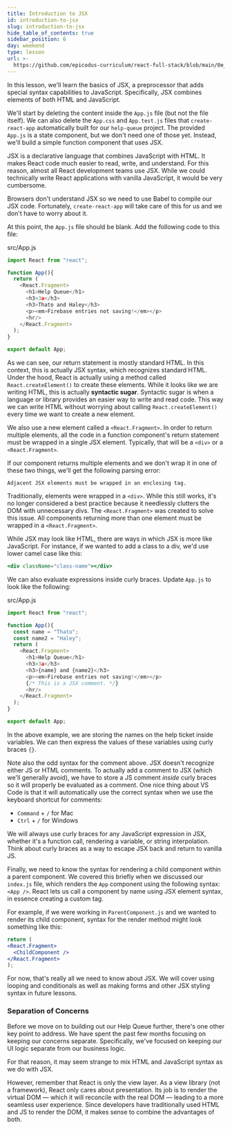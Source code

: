 ```yaml
---
title: Introduction to JSX
id: introduction-to-jsx
slug: introduction-to-jsx
hide_table_of_contents: true
sidebar_position: 6
day: weekend
type: lesson
url: >-
  https://github.com/epicodus-curriculum/react-full-stack/blob/main/0e_introduction_to_jsx.md
---
```


In this lesson, we'll learn the basics of JSX, a preprocessor that adds special syntax capabilities to JavaScript. Specifically, JSX combines elements of both HTML and JavaScript.

We'll start by deleting the content inside the `App.js` file (but not the file itself). We can also delete the `App.css` and `App.test.js` files that `create-react-app` automatically built for our `help-queue` project. The provided `App.js` is a state component, but we don't need one of those yet. Instead, we'll build a simple function component that uses JSX.

JSX is a declarative language that combines JavaScript with HTML. It makes React code much easier to read, write, and understand. For this reason, almost all React development teams use JSX. While we could technically write React applications with vanilla JavaScript, it would be very cumbersome.

Browsers don't understand JSX so we need to use Babel to compile our JSX code. Fortunately, `create-react-app` will take care of this for us and we don't have to worry about it.

At this point, the `App.js` file should be blank. Add the following code to this file:

<div class="filename">src/App.js</div>

```js
import React from "react";

function App(){
  return (
    <React.Fragment>
      <h1>Help Queue</h1>
      <h3>3a</h3>
      <h3>Thato and Haley</h3>
      <p><em>Firebase entries not saving!</em></p>
      <hr/>
    </React.Fragment>
  );
}

export default App;
```

As we can see, our return statement is mostly standard HTML. In this context, this is actually JSX syntax, which recognizes standard HTML. Under the hood, React is actually using a method called `React.createElement()` to create these elements. While it looks like we are writing HTML, this is actually **syntactic sugar**. Syntactic sugar is when a language or library provides an easier way to write and read code. This way we can write HTML without worrying about calling `React.createElement()` every time we want to create a new element.

We also use a new element called a `<React.Fragment>`. In order to return multiple elements, all the code in a function component's return statement must be wrapped in a single JSX element. Typically, that will be a `<div>` or a `<React.Fragment>`.

If our component returns multiple elements and we don't wrap it in one of these two things, we'll get the following parsing error:

```
Adjacent JSX elements must be wrapped in an enclosing tag.
```

Traditionally, elements were wrapped in a `<div>`. While this still works, it's no longer considered a best practice because it needlessly clutters the DOM with unnecessary divs. The `<React.Fragment>` was created to solve this issue. All components returning more than one element must be wrapped in a `<React.Fragment>`.

While JSX may look like HTML, there are ways in which JSX is more like JavaScript. For instance, if we wanted to add a class to a div, we'd use lower camel case like this:

```jsx
<div className="class-name"></div>
```

We can also evaluate expressions inside curly braces. Update `App.js` to look like the following:

<div class="filename">src/App.js</div>

```js
import React from "react";

function App(){
  const name = "Thato";
  const name2 = "Haley";
  return (
    <React.Fragment>
      <h1>Help Queue</h1>
      <h3>3a</h3>
      <h3>{name} and {name2}</h3>
      <p><em>Firebase entries not saving!</em></p>
      {/* This is a JSX comment. */}
      <hr/>
    </React.Fragment>
  );
}

export default App;
```

In the above example, we are storing the names on the help ticket inside variables. We can then express the values of these variables using curly braces `{}`.

Note also the odd syntax for the comment above. JSX doesn't recognize either JS or HTML comments. To actually add a comment to JSX (which we'll generally avoid), we have to store a JS comment _inside_ curly braces so it will properly be evaluated as a comment. One nice thing about VS Code is that it will automatically use the correct syntax when we use the keyboard shortcut  for comments:

* `Command` + `/` for Mac
* `Ctrl` + `/` for Windows

We will always use curly braces for any JavaScript expression in JSX, whether it's a function call, rendering a variable, or string interpolation. Think about curly braces as a way to escape JSX back and return to vanilla JS. 

Finally, we need to know the syntax for rendering a child component within a parent component. We covered this briefly when we discussed our `index.js` file, which renders the `App` component using the following syntax: `<App />`. React lets us call a component by name using JSX element syntax, in essence creating a custom tag. 

For example, if we were working in `ParentComponent.js` and we wanted to render its child component, syntax for the render method might look something like this: 

```jsx
return (
<React.Fragment>
  <ChildComponent />
</React.Fragment>
);
```

For now, that's really all we need to know about JSX. We will cover using looping and conditionals as well as making forms and other JSX styling syntax in future lessons.

### Separation of Concerns

Before we move on to building out our Help Queue further, there's one other key point to address. We have spent the past few months focusing on keeping our concerns separate. Specifically, we've focused on keeping our UI logic separate from our business logic.

For that reason, it may seem strange to mix HTML and JavaScript syntax as we do with JSX.

However, remember that React is only the view layer. As a view library (not a framework), React only cares about presentation. Its job is to render the virtual DOM — which it will reconcile with the real DOM — leading to a more seamless user experience. Since developers have traditionally used HTML and JS to render the DOM, it makes sense to combine the advantages of both.